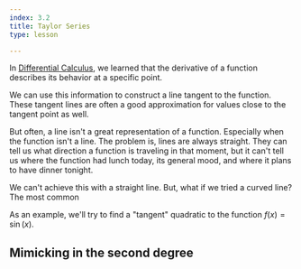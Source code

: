```yaml
---
index: 3.2
title: Taylor Series
type: lesson

---
```


In [Differential Calculus](/learn/calculus/differential), we learned that the derivative of a function describes its behavior at a specific point.

We can use this information to construct a line tangent to the function. These tangent lines are often a good approximation for values close to the tangent point as well.

But often, a line isn't a great representation of a function. Especially when the function isn't a line. The problem is, lines are always straight. They can tell us what direction a function is traveling in that moment, but it can't tell us where the function  had lunch today, its general mood, and where it plans to have dinner tonight.

We can't achieve this with a straight line. But, what if we tried a curved line? The most common

As an example, we'll try to find a "tangent" quadratic to the  function $f(x) = \sin(x).$

## Mimicking in the second degree


<!--stackedit_data:
eyJoaXN0b3J5IjpbLTIwNzg3MjgwMzksMTgyOTk5NTAxLDE4MT
I0NjAwMzUsLTExODY4MTk1MTMsLTE3MTM3NDA1NjEsLTExNzk2
NDk3MzcsLTI3Mjc4NDg5NCwxMTc4ODU4MjEsLTk5NTY5Mjk3My
wtMTE3NDEwMDYzNV19
-->